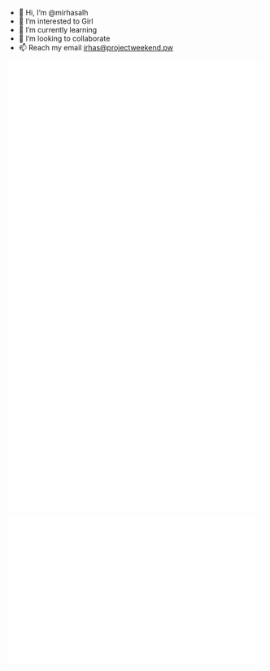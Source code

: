 - 👋 Hi, I’m @mirhasalh
- 👀 I’m interested to Girl
- 🌱 I’m currently learning 
- 💞️ I’m looking to collaborate
- 📫 Reach my email irhas@projectweekend.pw

![](https://raw.githubusercontent.com/mirhasalh/github-stats/master/generated/overview.svg#gh-dark-mode-only)
![](https://raw.githubusercontent.com/mirhasalh/github-stats/master/generated/overview.svg#gh-light-mode-only)
![](https://raw.githubusercontent.com/mirhasalh/github-stats/master/generated/languages.svg#gh-dark-mode-only)
![](https://raw.githubusercontent.com/mirhasalh/github-stats/master/generated/languages.svg#gh-light-mode-only)

<!---
mirhasalh/mirhasalh is a ✨ special ✨ repository because its `README.md` (this file) appears on your GitHub profile.
You can click the Preview link to take a look at your changes.
--->
